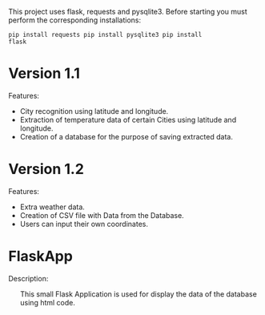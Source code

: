 This project uses flask, requests and pysqlite3. Before starting you must perform the corresponding installations:

<code>pip install requests
pip install pysqlite3
pip install flask</code>

<h1>Version 1.1</h1>
Features:
<ul>
  <li>City recognition using latitude and longitude.</li>
  <li>Extraction of temperature data of certain Cities using latitude and longitude.</li>
  <li>Creation of a database for the purpose of saving extracted data.</li>
</ul>
<h1>Version 1.2</h1>
Features:
<ul>
  <li>Extra weather data.</li>
  <li>Creation of CSV file with Data from the Database.</li>
  <li>Users can input their own coordinates.</li>
</ul>

<h1>FlaskApp</h1>
Description:
<ul>
  <p>
  This small Flask Application is used for display the data of the database using html code.
  </p>
</ul>